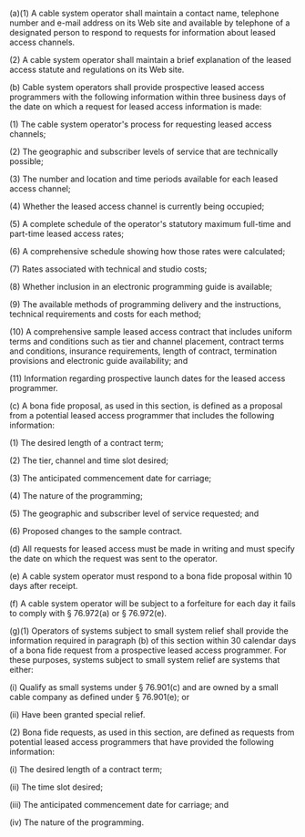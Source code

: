 (a)(1) A cable system operator shall maintain a contact name, telephone number and e-mail address on its Web site and available by telephone of a designated person to respond to requests for information about leased access channels.

(2) A cable system operator shall maintain a brief explanation of the leased access statute and regulations on its Web site.

(b) Cable system operators shall provide prospective leased access programmers with the following information within three business days of the date on which a request for leased access information is made:

(1) The cable system operator's process for requesting leased access channels;

(2) The geographic and subscriber levels of service that are technically possible;

(3) The number and location and time periods available for each leased access channel;

(4) Whether the leased access channel is currently being occupied;

(5) A complete schedule of the operator's statutory maximum full-time and part-time leased access rates;

(6) A comprehensive schedule showing how those rates were calculated;

(7) Rates associated with technical and studio costs;

(8) Whether inclusion in an electronic programming guide is available;

(9) The available methods of programming delivery and the instructions, technical requirements and costs for each method;

(10) A comprehensive sample leased access contract that includes uniform terms and conditions such as tier and channel placement, contract terms and conditions, insurance requirements, length of contract, termination provisions and electronic guide availability; and

(11) Information regarding prospective launch dates for the leased access programmer.
              

(c) A bona fide proposal, as used in this section, is defined as a proposal from a potential leased access programmer that includes the following information:

(1) The desired length of a contract term;

(2) The tier, channel and time slot desired;

(3) The anticipated commencement date for carriage;

(4) The nature of the programming;

(5) The geographic and subscriber level of service requested; and

(6) Proposed changes to the sample contract.

(d) All requests for leased access must be made in writing and must specify the date on which the request was sent to the operator.

(e) A cable system operator must respond to a bona fide proposal within 10 days after receipt.

(f) A cable system operator will be subject to a forfeiture for each day it fails to comply with § 76.972(a) or § 76.972(e).

(g)(1) Operators of systems subject to small system relief shall provide the information required in paragraph (b) of this section within 30 calendar days of a bona fide request from a prospective leased access programmer. For these purposes, systems subject to small system relief are systems that either:

(i) Qualify as small systems under § 76.901(c) and are owned by a small cable company as defined under § 76.901(e); or

(ii) Have been granted special relief.

(2) Bona fide requests, as used in this section, are defined as requests from potential leased access programmers that have provided the following information:

(i) The desired length of a contract term;

(ii) The time slot desired;

(iii) The anticipated commencement date for carriage; and

(iv) The nature of the programming.


